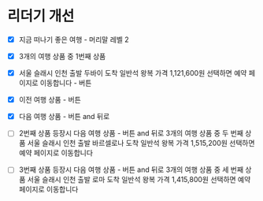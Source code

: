 # 리더기 개선

- [x] 지금 떠나기 좋은 여행 - 머리말 레벨 2

- [x] 3개의 여행 상품 중 1번째 상품

- [x] 서울 슬래시 인천 출발 두바이 도착 일반석 왕복 가격 1,121,600원 선택하면 예약 페이지로 이동합니다 - 버튼

- [x] 이전 여행 상품 - 버튼

- [x] 다음 여행 상품 - 버튼 and 뒤로

- [ ] 2번째 상품 등장시
      다음 여행 상품 - 버튼 and 뒤로
      3개의 여행 상품 중 두 번째 상품
      서울 슬래시 인천 출발 바르셀로나 도착 일반석 왕복 가격 1,515,200원 선택하면 예약 페이지로 이동합니다

- [ ] 3번째 상품 등장시
      다음 여행 상품 - 버튼 and 뒤로
      3개의 여행 상품 중 세 번째 상품
      서울 슬래시 인천 출발 로마 도착 일반석 왕복 가격 1,415,800원 선택하면 예약 페이지로 이동합니다
